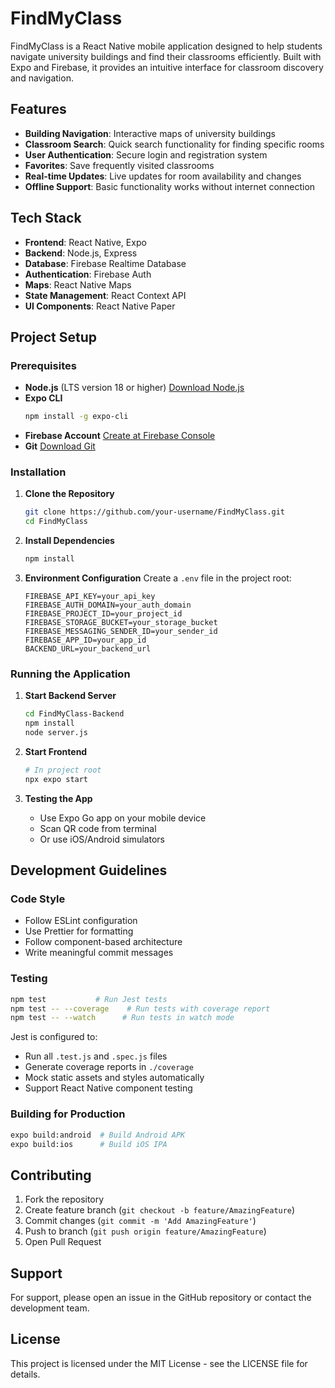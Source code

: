 # FindMyClass

FindMyClass is a React Native mobile application designed to help students navigate university buildings and find their classrooms efficiently. Built with Expo and Firebase, it provides an intuitive interface for classroom discovery and navigation.

## Features

- **Building Navigation**: Interactive maps of university buildings
- **Classroom Search**: Quick search functionality for finding specific rooms
- **User Authentication**: Secure login and registration system
- **Favorites**: Save frequently visited classrooms
- **Real-time Updates**: Live updates for room availability and changes
- **Offline Support**: Basic functionality works without internet connection

## Tech Stack

- **Frontend**: React Native, Expo
- **Backend**: Node.js, Express
- **Database**: Firebase Realtime Database
- **Authentication**: Firebase Auth
- **Maps**: React Native Maps
- **State Management**: React Context API
- **UI Components**: React Native Paper

## Project Setup

### Prerequisites
- **Node.js** (LTS version 18 or higher)
  [Download Node.js](https://nodejs.org/)
- **Expo CLI**
  ```bash
  npm install -g expo-cli
  ```
- **Firebase Account**
  [Create at Firebase Console](https://console.firebase.google.com/)
- **Git**
  [Download Git](https://git-scm.com/)

### Installation

1. **Clone the Repository**
   ```bash
   git clone https://github.com/your-username/FindMyClass.git
   cd FindMyClass
   ```

2. **Install Dependencies**
   ```bash
   npm install
   ```

3. **Environment Configuration**
   Create a `.env` file in the project root:
   ```
   FIREBASE_API_KEY=your_api_key
   FIREBASE_AUTH_DOMAIN=your_auth_domain
   FIREBASE_PROJECT_ID=your_project_id
   FIREBASE_STORAGE_BUCKET=your_storage_bucket
   FIREBASE_MESSAGING_SENDER_ID=your_sender_id
   FIREBASE_APP_ID=your_app_id
   BACKEND_URL=your_backend_url
   ```

### Running the Application

1. **Start Backend Server**
   ```bash
   cd FindMyClass-Backend
   npm install
   node server.js
   ```

2. **Start Frontend**
   ```bash
   # In project root
   npx expo start
   ```

3. **Testing the App**
   - Use Expo Go app on your mobile device
   - Scan QR code from terminal
   - Or use iOS/Android simulators

## Development Guidelines

### Code Style
- Follow ESLint configuration
- Use Prettier for formatting
- Follow component-based architecture
- Write meaningful commit messages

### Testing
```bash
npm test           # Run Jest tests
npm test -- --coverage    # Run tests with coverage report
npm test -- --watch      # Run tests in watch mode
```

Jest is configured to:
- Run all `.test.js` and `.spec.js` files
- Generate coverage reports in `./coverage`
- Mock static assets and styles automatically
- Support React Native component testing

### Building for Production
```bash
expo build:android  # Build Android APK
expo build:ios      # Build iOS IPA
```

## Contributing

1. Fork the repository
2. Create feature branch (`git checkout -b feature/AmazingFeature`)
3. Commit changes (`git commit -m 'Add AmazingFeature'`)
4. Push to branch (`git push origin feature/AmazingFeature`)
5. Open Pull Request

## Support

For support, please open an issue in the GitHub repository or contact the development team.

## License

This project is licensed under the MIT License - see the LICENSE file for details.
